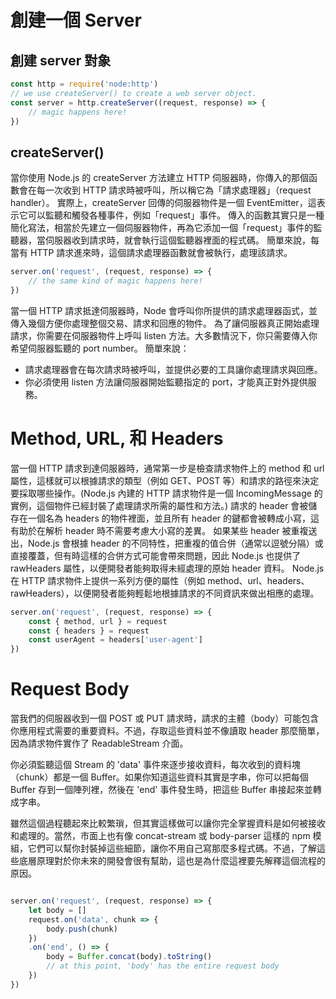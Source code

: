 # 創建一個 Server
## 創建 server 對象
``` javascript
const http = require('node:http')
// we use createServer() to create a web server object.
const server = http.createServer((request, response) => {
    // magic happens here!
})
```
## createServer()
當你使用 Node.js 的 createServer 方法建立 HTTP 伺服器時，你傳入的那個函數會在每一次收到 HTTP 請求時被呼叫，所以稱它為「請求處理器」（request handler）。
實際上，createServer 回傳的伺服器物件是一個 EventEmitter，這表示它可以監聽和觸發各種事件，例如「request」事件。
傳入的函數其實只是一種簡化寫法，相當於先建立一個伺服器物件，再為它添加一個「request」事件的監聽器，當伺服器收到請求時，就會執行這個監聽器裡面的程式碼。
簡單來說，每當有 HTTP 請求進來時，這個請求處理器函數就會被執行，處理該請求。

```javascript
server.on('request', (request, response) => {
    // the same kind of magic happens here!
})
```

當一個 HTTP 請求抵達伺服器時，Node 會呼叫你所提供的請求處理器函式，並傳入幾個方便你處理整個交易、請求和回應的物件。
為了讓伺服器真正開始處理請求，你需要在伺服器物件上呼叫 listen 方法。大多數情況下，你只需要傳入你希望伺服器監聽的 port number。
簡單來說：
- 請求處理器會在每次請求時被呼叫，並提供必要的工具讓你處理請求與回應。
- 你必須使用 listen 方法讓伺服器開始監聽指定的 port，才能真正對外提供服務。

# Method, URL, 和 Headers
當一個 HTTP 請求到達伺服器時，通常第一步是檢查請求物件上的 method 和 url 屬性，這樣就可以根據請求的類型（例如 GET、POST 等）和請求的路徑來決定要採取哪些操作。(Node.js 內建的 HTTP 請求物件是一個 IncomingMessage 的實例，這個物件已經封裝了處理請求所需的屬性和方法。)
請求的 header 會被儲存在一個名為 headers 的物件裡面，並且所有 header 的鍵都會被轉成小寫，這有助於在解析 header 時不需要考慮大小寫的差異。
如果某些 header 被重複送出，Node.js 會根據 header 的不同特性，把重複的值合併（通常以逗號分隔）或直接覆蓋，但有時這樣的合併方式可能會帶來問題，因此 Node.js 也提供了 rawHeaders 屬性，以便開發者能夠取得未經處理的原始 header 資料。
Node.js 在 HTTP 請求物件上提供一系列方便的屬性（例如 method、url、headers、rawHeaders），以便開發者能夠輕鬆地根據請求的不同資訊來做出相應的處理。
```javascript
server.on('request', (request, response) => {
    const { method, url } = request
    const { headers } = request
    const userAgent = headers['user-agent']
})
```

# Request Body
當我們的伺服器收到一個 POST 或 PUT 請求時，請求的主體（body）可能包含你應用程式需要的重要資料。不過，存取這些資料並不像讀取 header 那麼簡單，因為請求物件實作了 ReadableStream 介面。

你必須監聽這個 Stream 的 'data' 事件來逐步接收資料，每次收到的資料塊（chunk）都是一個 Buffer。如果你知道這些資料其實是字串，你可以把每個 Buffer 存到一個陣列裡，然後在 'end' 事件發生時，把這些 Buffer 串接起來並轉成字串。

雖然這個過程聽起來比較繁瑣，但其實這樣做可以讓你完全掌握資料是如何被接收和處理的。當然，市面上也有像 concat-stream 或 body-parser 這樣的 npm 模組，它們可以幫你封裝掉這些細節，讓你不用自己寫那麼多程式碼。不過，了解這些底層原理對於你未來的開發會很有幫助，這也是為什麼這裡要先解釋這個流程的原因。

```javascript

server.on('request', (request, response) => {
    let body = []
    request.on('data', chunk => {
        body.push(chunk)
    })
    .on('end', () => {
        body = Buffer.concat(body).toString()
        // at this point, 'body' has the entire request body
    })
})
```